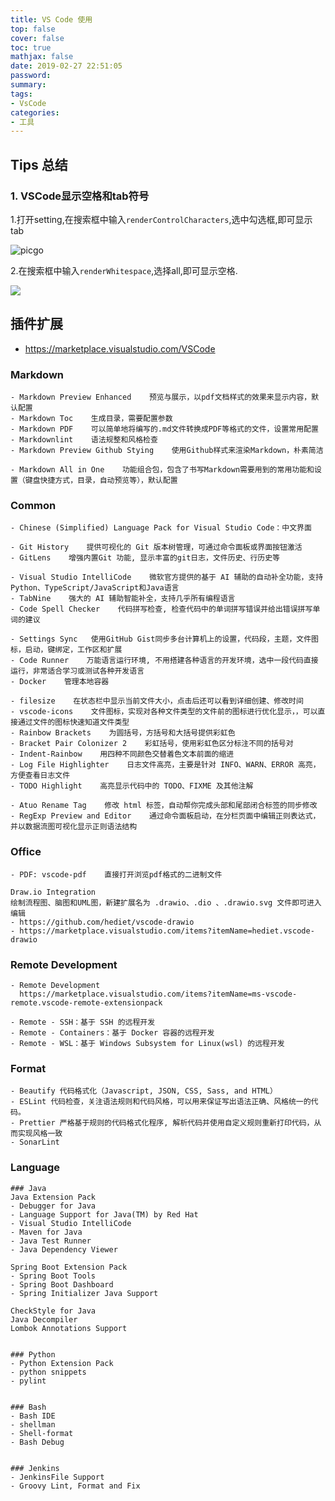 ```yaml
---
title: VS Code 使用
top: false
cover: false
toc: true
mathjax: false
date: 2019-02-27 22:51:05
password:
summary:
tags:
- VsCode
categories:
- 工具
---
```


## Tips 总结

### 1. VSCode显示空格和tab符号

1.打开setting,在搜索框中输入`renderControlCharacters`,选中勾选框,即可显示tab

![picgo](https://gitee.com/owen2016/pic-hub/raw/master/pics/renderControlCharacters.JPG)

2.在搜索框中输入`renderWhitespace`,选择all,即可显示空格.

![](https://gitee.com/owen2016/pic-hub/raw/master/pics/renderWhitespace.JPG)

## 插件扩展

- <https://marketplace.visualstudio.com/VSCode>

### Markdown

```text
- Markdown Preview Enhanced    预览与展示，以pdf文档样式的效果来显示内容，默认配置
- Markdown Toc    生成目录，需要配置参数
- Markdown PDF    可以简单地将编写的.md文件转换成PDF等格式的文件，设置常用配置
- Markdownlint    语法规整和风格检查
- Markdown Preview Github Stying    使用Github样式来渲染Markdown，朴素简洁

- Markdown All in One    功能组合包，包含了书写Markdown需要用到的常用功能和设置（键盘快捷方式，目录，自动预览等），默认配置
```

### Common

```text
- Chinese (Simplified) Language Pack for Visual Studio Code：中文界面

- Git History    提供可视化的 Git 版本树管理，可通过命令面板或界面按钮激活
- GitLens    增强内置Git 功能, 显示丰富的git日志，文件历史、行历史等

- Visual Studio IntelliCode    微软官方提供的基于 AI 辅助的自动补全功能，支持 Python、TypeScript/JavaScript和Java语言
- TabNine    强大的 AI 辅助智能补全，支持几乎所有编程语言
- Code Spell Checker    代码拼写检查, 检查代码中的单词拼写错误并给出错误拼写单词的建议

- Settings Sync   使用GitHub Gist同步多台计算机上的设置，代码段，主题，文件图标，启动，键绑定，工作区和扩展
- Code Runner    万能语言运行环境, 不用搭建各种语言的开发环境，选中一段代码直接运行，非常适合学习或测试各种开发语言
- Docker    管理本地容器

- filesize    在状态栏中显示当前文件大小，点击后还可以看到详细创建、修改时间
- vscode-icons    文件图标，实现对各种文件类型的文件前的图标进行优化显示，，可以直接通过文件的图标快速知道文件类型
- Rainbow Brackets    为圆括号，方括号和大括号提供彩虹色
- Bracket Pair Colonizer 2    彩虹括号，使用彩虹色区分标注不同的括号对
- Indent-Rainbow    用四种不同颜色交替着色文本前面的缩进
- Log File Highlighter    日志文件高亮，主要是针对 INFO、WARN、ERROR 高亮，方便查看日志文件
- TODO Highlight    高亮显示代码中的 TODO、FIXME 及其他注解

- Atuo Rename Tag    修改 html 标签，自动帮你完成头部和尾部闭合标签的同步修改
- RegExp Preview and Editor    通过命令面板启动，在分栏页面中编辑正则表达式，并以数据流图可视化显示正则语法结构
```

### Office

```text
- PDF: vscode-pdf    直接打开浏览pdf格式的二进制文件

Draw.io Integration
绘制流程图、脑图和UML图，新建扩展名为 .drawio、.dio 、.drawio.svg 文件即可进入编辑
- https://github.com/hediet/vscode-drawio
- https://marketplace.visualstudio.com/items?itemName=hediet.vscode-drawio

```

### Remote Development

```text
- Remote Development
  https://marketplace.visualstudio.com/items?itemName=ms-vscode-remote.vscode-remote-extensionpack

- Remote - SSH：基于 SSH 的远程开发
- Remote - Containers：基于 Docker 容器的远程开发
- Remote - WSL：基于 Windows Subsystem for Linux(wsl) 的远程开发
```

### Format

```text
- Beautify 代码格式化（Javascript, JSON, CSS, Sass, and HTML）
- ESLint 代码检查，关注语法规则和代码风格，可以用来保证写出语法正确、风格统一的代码。
- Prettier 严格基于规则的代码格式化程序, 解析代码并使用自定义规则重新打印代码，从而实现风格一致
- SonarLint
```

### Language

```text
### Java
Java Extension Pack
- Debugger for Java
- Language Support for Java(TM) by Red Hat
- Visual Studio IntelliCode
- Maven for Java
- Java Test Runner
- Java Dependency Viewer

Spring Boot Extension Pack
- Spring Boot Tools
- Spring Boot Dashboard
- Spring Initializer Java Support

CheckStyle for Java
Java Decompiler
Lombok Annotations Support


### Python
- Python Extension Pack
- python snippets
- pylint


### Bash
- Bash IDE
- shellman
- Shell-format
- Bash Debug


### Jenkins
- JenkinsFile Support
- Groovy Lint, Format and Fix
```